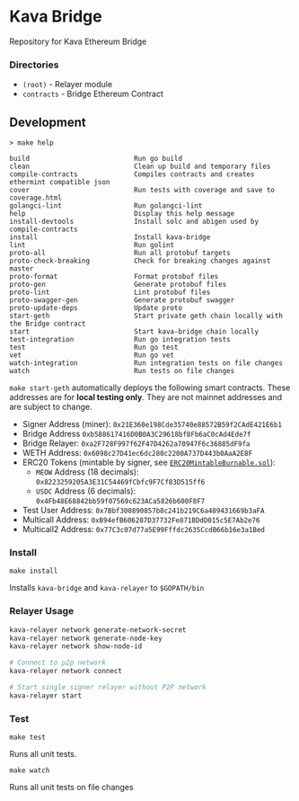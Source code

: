 # Kava Bridge

Repository for Kava Ethereum Bridge

### Directories

- `(root)` - Relayer module
- `contracts` - Bridge Ethereum Contract

## Development

```text
> make help

build                          Run go build
clean                          Clean up build and temporary files
compile-contracts              Compiles contracts and creates ethermint compatible json
cover                          Run tests with coverage and save to coverage.html
golangci-lint                  Run golangci-lint
help                           Display this help message
install-devtools               Install solc and abigen used by compile-contracts
install                        Install kava-bridge
lint                           Run golint
proto-all                      Run all protobuf targets
proto-check-breaking           Check for breaking changes against master
proto-format                   Format protobuf files
proto-gen                      Generate protobuf files
proto-lint                     Lint protobuf files
proto-swagger-gen              Generate protobuf swagger
proto-update-deps              Update proto
start-geth                     Start private geth chain locally with the Bridge contract
start                          Start kava-bridge chain locally
test-integration               Run go integration tests
test                           Run go test
vet                            Run go vet
watch-integration              Run integration tests on file changes
watch                          Run tests on file changes
```

`make start-geth` automatically deploys the following smart contracts. These 
addresses are for **local testing only**. They are not mainnet addresses and are
subject to change.

* Signer Address (miner): `0x21E360e198Cde35740e88572B59f2CAdE421E6b1`
* Bridge Address `0xb588617416D0B0A3C29618bf8Fb6aC0cAd4Ede7f`
* Bridge Relayer: `0xa2F728F997f62F47D4262a70947F6c36885dF9fa`
* WETH Address: `0x6098c27D41ec6dc280c2200A737D443b0AaA2E8F`
* ERC20 Tokens (mintable by signer, see [`ERC20MintableBurnable.sol`]):
  * `MEOW` Address (18 decimals): `0x8223259205A3E31C54469fCbfc9F7Cf83D515ff6`
  * `USDC` Address (6 decimals): `0x4Fb48E68842bb59f07569c623ACa5826b600F8F7`
* Test User Address: `0x7Bbf300890857b8c241b219C6a489431669b3aFA`
* Multicall Address: `0xB94efB606287D37732Fe871BDdD015c5E7Ab2e76`
* Multicall2 Address: `0x77C3c07d77a5E99Fffdc2635CcdB66b16e3a1Bed`

### Install

```
make install
```

Installs `kava-bridge` and `kava-relayer` to `$GOPATH/bin`

### Relayer Usage

```bash
kava-relayer network generate-network-secret
kava-relayer network generate-node-key
kava-relayer network show-node-id

# Connect to p2p network
kava-relayer network connect

# Start single signer relayer without P2P network
kava-relayer start 
```

### Test

```
make test
```
Runs all unit tests.

```
make watch
```
Runs all unit tests on file changes

[`ERC20MintableBurnable.sol`]: ./contract/contracts/ERC20MintableBurnable.sol
